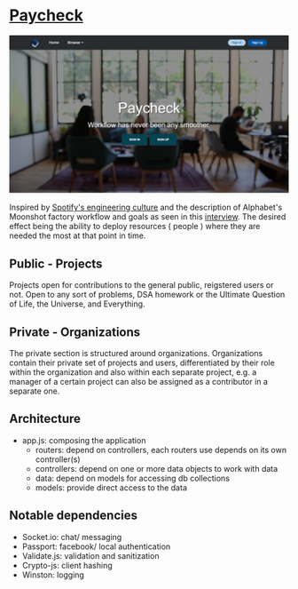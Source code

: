 # [Paycheck](https://paycheck-app.herokuapp.com/)

![alt text](./readme-imgs/paycheck-fullscreen.png "app screenshot")

Inspired by [Spotify's engineering culture](https://labs.spotify.com/2014/03/27/spotify-engineering-culture-part-1/)
and the description of Alphabet's Moonshot factory workflow and goals as seen in this [interview](http://www.wsj.com/video/astro-teller-on-moonshots-for-alphabet-x/CDC0A79C-CF6B-4FC8-9CF8-5C6A29C55551.html).
The desired effect being the ability to deploy resources ( people ) where they are needed the most at that point in time.

## Public - Projects
Projects open for contributions to the general public, reigstered users or not. Open to any sort of problems, DSA homework or the Ultimate Question of Life, the Universe, and Everything.

## Private - Organizations
The private section is structured around organizations. Organizations contain their private set of projects and users, differentiated by their role within the organization and also within each separate project, e.g. a manager of a certain project can also be assigned as a 
contributor in a separate one. 

## Architecture
- app.js: composing the application
  - routers: depend on controllers, each routers use depends on its own controller(s)
  - controllers: depend on one or more data objects to work with data
  - data: depend on models for accessing db collections
  - models: provide direct access to the data
  
## Notable dependencies
  - Socket.io: chat/ messaging 
  - Passport: facebook/ local authentication 
  - Validate.js: validation and sanitization
  - Crypto-js: client hashing  
  - Winston: logging
  

